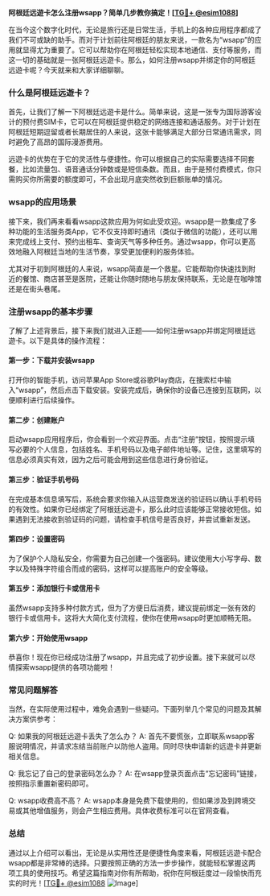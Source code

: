 **阿根廷远遊卡怎么注册wsapp？简单几步教你搞定！[[TG💪+ @esim1088](https://t.me/s/esim1088)]**

在当今这个数字化时代，无论是旅行还是日常生活，手机上的各种应用程序都成了我们不可或缺的助手。而对于计划前往阿根廷的朋友来说，一款名为“wsapp”的应用就显得尤为重要了。它可以帮助你在阿根廷轻松实现本地通信、支付等服务，而这一切的基础就是一张阿根廷远遊卡。那么，如何注册wsapp并绑定你的阿根廷远遊卡呢？今天就来和大家详细聊聊。

### 什么是阿根廷远遊卡？

首先，让我们了解一下阿根廷远遊卡是什么。简单来说，这是一张专为国际游客设计的预付费SIM卡，它可以在阿根廷提供稳定的网络连接和通话服务。对于计划在阿根廷短期逗留或者长期居住的人来说，这张卡能够满足大部分日常通讯需求，同时避免了高昂的国际漫游费用。

远遊卡的优势在于它的灵活性与便捷性。你可以根据自己的实际需要选择不同套餐，比如流量包、语音通话分钟数或是短信条数。而且，由于是预付费模式，你只需购买你所需要的额度即可，不会出现月底突然收到巨额账单的情况。

### wsapp的应用场景

接下来，我们再来看看wsapp这款应用为何如此受欢迎。wsapp是一款集成了多种功能的生活服务类App，它不仅支持即时通讯（类似于微信的功能），还可以用来完成线上支付、预约出租车、查询天气等多种任务。通过wsapp，你可以更高效地融入阿根廷当地的生活节奏，享受更加便利的服务体验。

尤其对于初到阿根廷的人来说，wsapp简直是一个救星。它能帮助你快速找到附近的餐馆、商店甚至是医院，还能让你随时随地与朋友保持联系，无论是在咖啡馆还是在街头巷尾。

### 注册wsapp的基本步骤

了解了上述背景后，接下来我们就进入正题——如何注册wsapp并绑定阿根廷远遊卡。以下是具体的操作流程：

#### 第一步：下载并安装wsapp

打开你的智能手机，访问苹果App Store或谷歌Play商店，在搜索栏中输入“wsapp”，然后点击下载安装。安装完成后，确保你的设备已连接到互联网，以便顺利进行后续操作。

#### 第二步：创建账户

启动wsapp应用程序后，你会看到一个欢迎界面。点击“注册”按钮，按照提示填写必要的个人信息，包括姓名、手机号码以及电子邮件地址等。记住，这里填写的信息必须真实有效，因为之后可能会用到这些信息进行身份验证。

#### 第三步：验证手机号码

在完成基本信息填写后，系统会要求你输入从运营商发送的验证码以确认手机号码的有效性。如果你已经绑定了阿根廷远遊卡，那么此时应该能够正常接收短信。如果遇到无法接收到验证码的问题，请检查手机信号是否良好，并尝试重新发送。

#### 第四步：设置密码

为了保护个人隐私安全，你需要为自己创建一个强密码。建议使用大小写字母、数字以及特殊字符组合而成的密码，这样可以提高账户的安全等级。

#### 第五步：添加银行卡或信用卡

虽然wsapp支持多种付款方式，但为了方便日后消费，建议提前绑定一张有效的银行卡或信用卡。这将大大简化支付流程，使你在使用wsapp时更加顺畅无阻。

#### 第六步：开始使用wsapp

恭喜你！现在你已经成功注册了wsapp，并且完成了初步设置。接下来就可以尽情探索wsapp提供的各项功能啦！

### 常见问题解答

当然，在实际使用过程中，难免会遇到一些疑问。下面列举几个常见的问题及其解决方案供参考：

Q: 如果我的阿根廷远遊卡丢失了怎么办？
A: 首先不要慌张，立即联系wsapp客服说明情况，并请求冻结当前账户以防他人盗用。同时尽快申请新的远遊卡并更新相关信息。

Q: 我忘记了自己的登录密码怎么办？
A: 在wsapp登录页面点击“忘记密码”链接，按照指示重置新密码即可。

Q: wsapp收费高不高？
A: wsapp本身是免费下载使用的，但如果涉及到跨境交易或其他增值服务，则会产生相应费用。具体收费标准可以在官网查看。

### 总结

通过以上介绍可以看出，无论是从实用性还是便捷性角度来看，阿根廷远遊卡配合wsapp都是非常棒的选择。只要按照正确的方法一步步操作，就能轻松掌握这两项工具的使用技巧。希望这篇指南对你有所帮助，祝你在阿根廷度过一段愉快而充实的时光！[[TG💪+ @esim1088](https://t.me/s/esim1088) ![Image](https://i.postimg.cc/4NQfJmqS/Snipaste-2025-05-13-00-14-12.png)]